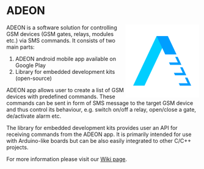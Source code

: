 # ADEON

<img align="right" src="images\adeon-logo-192x192.png">

ADEON is a software solution for controlling GSM devices (GSM gates, relays, modules etc.) via SMS commands. It consists of two main parts:

1. ADEON android mobile app available on Google Play
2. Library for embedded development kits (open-source)

ADEON app allows user to create a list of GSM devices with predefined commands. These commands can be sent in form of SMS message to the target GSM device and thus control its behaviour, e.g. switch on/off a relay, open/close a gate, de/activate alarm etc.

The library for embedded development kits provides user an API for receiving commands from the ADEON app. It is primarily intended for use with Arduino-like boards but can be also easily integrated to other C/C++ projects.

For more information please visit our [Wiki page](https://github.com/JSC-electronics/adeon/wiki).
